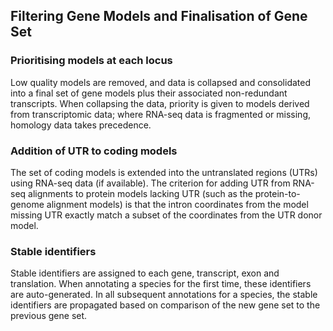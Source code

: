 ## Filtering Gene Models and Finalisation of Gene Set

### Prioritising models at each locus

Low quality models are removed, and data is collapsed and consolidated into a final set of gene models plus their associated non-redundant transcripts. When collapsing the data, priority is given to models derived from transcriptomic data; where RNA-seq data is fragmented or missing, homology data takes precedence.

### Addition of UTR to coding models
The set of coding models is extended into the untranslated regions (UTRs) using RNA-seq data (if available). The criterion for adding UTR from RNA-seq alignments to protein models lacking UTR (such as the protein-to-genome alignment models) is that the intron coordinates from the model missing UTR exactly match a subset of the coordinates from the UTR donor model.

### Stable identifiers
Stable identifiers are assigned to each gene, transcript, exon and translation. When annotating a species for the first time, these identifiers are auto-generated. In all subsequent annotations for a species, the stable identifiers are propagated based on comparison of the new gene set to the previous gene set.

